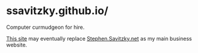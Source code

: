 # ssavitzky.github.io/
Computer curmudgeon for hire.

[This site](https://ssavitzky.github.io/) may eventually
replace [Stephen.Savitzky.net](https://stephen.savitzky.net) as my main
business website.
